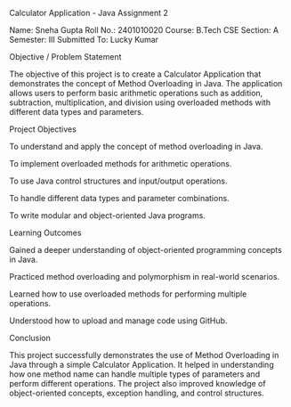 Calculator Application - Java Assignment 2

Name: Sneha Gupta
Roll No.: 2401010020
Course: B.Tech CSE
Section: A
Semester: III
Submitted To: Lucky Kumar

Objective / Problem Statement

The objective of this project is to create a Calculator Application that demonstrates the concept of Method Overloading in Java.
The application allows users to perform basic arithmetic operations such as addition, subtraction, multiplication, and division using overloaded methods with different data types and parameters.

Project Objectives

To understand and apply the concept of method overloading in Java.

To implement overloaded methods for arithmetic operations.

To use Java control structures and input/output operations.

To handle different data types and parameter combinations.

To write modular and object-oriented Java programs.

Learning Outcomes

Gained a deeper understanding of object-oriented programming concepts in Java.

Practiced method overloading and polymorphism in real-world scenarios.

Learned how to use overloaded methods for performing multiple operations.

Understood how to upload and manage code using GitHub.

Conclusion

This project successfully demonstrates the use of Method Overloading in Java through a simple Calculator Application.
It helped in understanding how one method name can handle multiple types of parameters and perform different operations.
The project also improved knowledge of object-oriented concepts, exception handling, and control structures.
